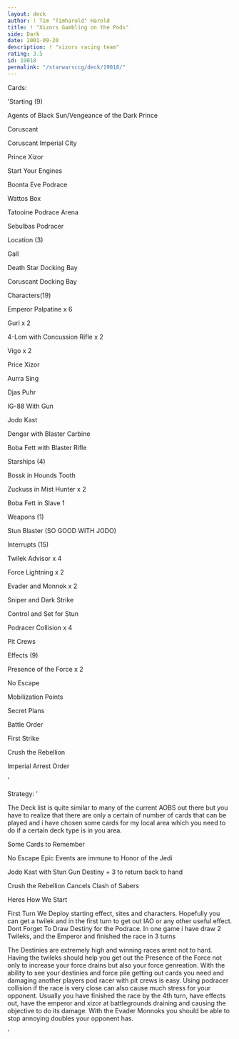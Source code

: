 ```yaml
---
layout: deck
author: ! Tim "Timharold" Harold
title: ! "Xizors Gambling on the Pods"
side: Dark
date: 2001-09-20
description: ! "xizors racing team"
rating: 3.5
id: 19018
permalink: "/starwarsccg/deck/19018/"
---
```

Cards: 

'Starting (9) 

Agents of Black Sun/Vengeance of the Dark Prince 

Coruscant 

Coruscant Imperial City 

Prince Xizor 

Start Your Engines 

Boonta Eve Podrace

Wattos Box 

Tatooine Podrace Arena 

Sebulbas Podracer 


Location (3) 

Gall 

Death Star Docking Bay 

Coruscant Docking Bay 


Characters(19) 

Emperor Palpatine x 6 

Guri x 2 

4-Lom with Concussion Rifle x 2 

Vigo x 2 

Price Xizor 

Aurra Sing 

Djas Puhr 

IG-88 With Gun 

Jodo Kast 

Dengar with Blaster Carbine 

Boba Fett with Blaster Rifle 


Starships (4) 


Bossk in Hounds Tooth 

Zuckuss in Mist Hunter x 2 

Boba Fett in Slave 1 


Weapons (1) 

Stun Blaster (SO GOOD WITH JODO) 


Interrupts (15) 


Twilek Advisor x 4

Force Lightning x 2 

Evader and Monnok x 2 

Sniper and Dark Strike 

Control and Set for Stun 

Podracer Collision x 4

Pit Crews 


Effects (9) 

Presence of the Force x 2 

No Escape 

Mobilization Points 

Secret Plans 

Battle Order 

First Strike 

Crush the Rebellion 

Imperial Arrest Order 

'

Strategy: '

The Deck list is quite similar to many of the current AOBS out there but you have to realize that there are only a certain of number of cards that can be played and i have chosen some cards for my local area which you need to do if a certain deck type is in you area. 


Some Cards to Remember 

No Escape Epic Events are immune to Honor of the Jedi 


Jodo Kast with Stun Gun Destiny + 3 to return back to hand 


Crush the Rebellion Cancels Clash of Sabers 


Heres How We Start 

First Turn We Deploy starting effect, sites and characters. Hopefully you can get a twilek and in the first turn to get out IAO or any other useful effect. Dont Forget To Draw Destiny for the Podrace. In one game i have draw 2 Twileks, and the Emperor and finished the race in 3 turns 

The Destinies are extremely high and winning races arent not to hard. Having the twileks should help you get out the Presence of the Force not only to increase your force drains but also your force genreation. With the ability to see your destinies and force pile getting out cards you need and damaging another players pod racer with pit crews is easy. Using podracer collision if the race is very close can also cause much stress for your opponent. Usually you have finished the race by the 4th turn, have effects out, have the emperor and xizor at battlegrounds draining and causing the objective to do its damage. With the Evader Monnoks you should be able to stop annoying doubles your opponent has. 


'
